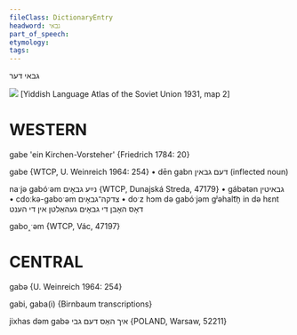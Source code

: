 ```yaml
---
fileClass: DictionaryEntry
headword: גבאי
part_of_speech: 
etymology: 
tags: 
---
```

גבאי
דער

![](https://ia601509.us.archive.org/29/items/shprakhatlas/ShprakhatlasKarte2-Optimized.jpg)
[Yiddish Language Atlas of the Soviet Union 1931, map 2] 

WESTERN
========

gabe 'ein Kirchen-Vorsteher' {Friedrich 1784: 20}

gabe {WTCP, U. Weinreich 1964: 254}
	•	dēn gabn דעם גבאין (inflected noun)

naˑjə gabóˑəm נײַע גבאָים {WTCP, Dunajská Streda, 47179}
	•	gábətən גבאיטין
	•	cdoːkə-gaboˑəm צדקה־גבאָים
	•	doˑz hɔm də gabóˑjəm gʲəhalt͡n̩ in də hɛnt דאָס האָבן די גבאָים געהאַלטן אין די הענט

gabo˰ˑəm {WTCP, Vác, 47197}

CENTRAL
========

gabə {U. Weinreich 1964: 254}

gabi, gaba(i) {Birnbaum transcriptions}

jixhas dəm gabə איך האַס דעם גבי {POLAND, Warsaw, 52211}
